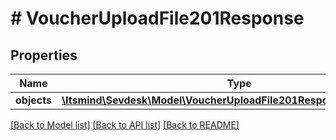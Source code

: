 # # VoucherUploadFile201Response

## Properties

Name | Type | Description | Notes
------------ | ------------- | ------------- | -------------
**objects** | [**\Itsmind\\Sevdesk\Model\VoucherUploadFile201ResponseObjectsInner[]**](VoucherUploadFile201ResponseObjectsInner.md) |  | [optional]

[[Back to Model list]](../../README.md#models) [[Back to API list]](../../README.md#endpoints) [[Back to README]](../../README.md)
